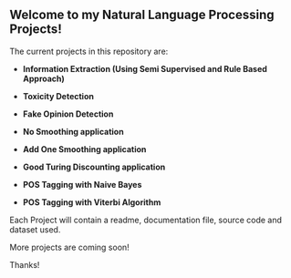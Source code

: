 ## Welcome to my Natural Language Processing Projects!

The current projects in this repository are:

- **Information Extraction (Using Semi Supervised and Rule Based Approach)**

- **Toxicity Detection**

- **Fake Opinion Detection**

- **No Smoothing application**

- **Add One Smoothing application**

- **Good Turing Discounting application**

- **POS Tagging with Naive Bayes**

- **POS Tagging with Viterbi Algorithm**

Each Project will contain a readme, documentation file, source code and dataset used.

More projects are coming soon!

Thanks!
